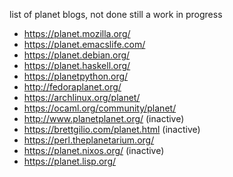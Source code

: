 list of planet blogs, not done still a work in progress

- https://planet.mozilla.org/
- https://planet.emacslife.com/
- https://planet.debian.org/
- https://planet.haskell.org/
- https://planetpython.org/
- http://fedoraplanet.org/
- https://archlinux.org/planet/
- https://ocaml.org/community/planet/
- http://www.planetplanet.org/ (inactive)
- https://brettgilio.com/planet.html (inactive)
- https://perl.theplanetarium.org/
- https://planet.nixos.org/ (inactive)
- https://planet.lisp.org/
